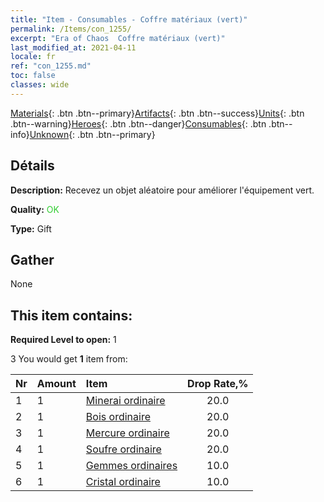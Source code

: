 ```yaml
---
title: "Item - Consumables - Coffre matériaux (vert)"
permalink: /Items/con_1255/
excerpt: "Era of Chaos  Coffre matériaux (vert)"
last_modified_at: 2021-04-11
locale: fr
ref: "con_1255.md"
toc: false
classes: wide
---
```

 [Materials](/fr/Items/){: .btn .btn--primary}[Artifacts](/fr/Items/Artifacts/){: .btn .btn--success}[Units](/fr/Items/Units/){: .btn .btn--warning}[Heroes](/fr/Items/Heroes/){: .btn .btn--danger}[Consumables](/fr/Items/Consumables/){: .btn .btn--info}[Unknown](/fr/Items/Unknown/){: .btn .btn--primary}

## Détails
 **Description:** Recevez un objet aléatoire pour améliorer l'équipement vert.

 **Quality:** <span style="color: #32CD32">OK</span>

 **Type:** Gift

## Gather

  None

## This item contains:

 **Required Level to open:** 1

 3 You would get **1** item  from:

  | Nr | Amount |     Item    | Drop Rate,% |
  |:---|:-------|:------------|:---------:|
  | 1 | 1 | [Minerai ordinaire](/fr/Items/mat_6/) | 20.0 | 
  | 2 | 1 | [Bois ordinaire](/fr/Items/mat_7/) | 20.0 | 
  | 3 | 1 | [Mercure ordinaire](/fr/Items/mat_8/) | 20.0 | 
  | 4 | 1 | [Soufre ordinaire](/fr/Items/mat_9/) | 20.0 | 
  | 5 | 1 | [Gemmes ordinaires](/fr/Items/mat_10/) | 10.0 | 
  | 6 | 1 | [Cristal ordinaire](/fr/Items/mat_11/) | 10.0 | 
